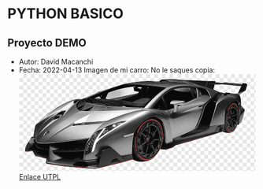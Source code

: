 # PYTHON BASICO
## Proyecto DEMO
- Autor: David Macanchi
- Fecha: 2022-04-13
Imagen de mi carro:
No le saques copia:
![](./img/carrraso.png)
[Enlace UTPL](https://www.utpl.edu.ec)
